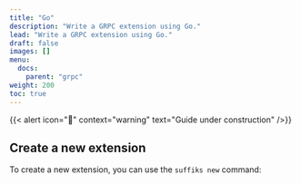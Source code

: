 ```yaml
---
title: "Go"
description: "Write a GRPC extension using Go."
lead: "Write a GRPC extension using Go."
draft: false
images: []
menu:
  docs:
    parent: "grpc"
weight: 200
toc: true
---
```


{{< alert icon="🚧" context="warning" text="Guide under construction" />}}

## Create a new extension

To create a new extension, you can use the `suffiks new` command:
